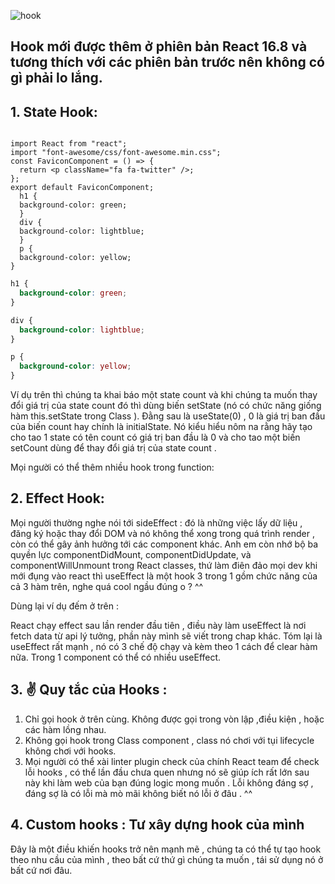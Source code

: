 <BlogMetaDecorator folder="chap2CaiNhinDauTienVeHook" image="allHeadphones.jpg" imageAlt="HookFirtLook" description="Hook mới được thêm ở phiên bản React 16.8 và tương thích với các phiên bản trước nên không có gì phải lo lắng." title="Chap 2. Cái nhìn đầu tiên về Hooks  " />

![hook](https://www.vtnetzwelt.com/wp-content/uploads/2019/08/react-hooks.jpg)

## Hook mới được thêm ở phiên bản React 16.8 và tương thích với các phiên bản trước nên không có gì phải lo lắng.

## 1. State Hook:

<Code language="javascript">
import React from "react";
import "font-awesome/css/font-awesome.min.css";
const FaviconComponent = () => {
  return &lt;p className="fa fa-twitter" />;
};
export default FaviconComponent;</Code>

<Code language="css">
  h1 {
  background-color: green;
  }
  div {
  background-color: lightblue;
  }
  p {
  background-color: yellow;
}</Code>

```css
h1 {
  background-color: green;
}

div {
  background-color: lightblue;
}

p {
  background-color: yellow;
}
```

<!-- <Code language="css">
h1 {
background-color: green;
}
div {
background-color: lightblue;
}
p {
background-color: yellow;
}</Code> -->

<!-- <Code language="bash">useState</Code> là hook cho phép khai báo một state như <Code language="bash">this.state={}</Code> vậy. -->

Ví dụ trên thì chúng ta khai báo một state count và khi chúng ta muốn thay đổi giá trị của state count đó thì dùng biến setState (nó có chức năng giống hàm this.setState trong Class ). Đằng sau là useState(0) , 0 là giá trị ban đầu của biến count hay chính là initialState.
Nó kiểu hiểu nôm na rằng hãy tạo cho tao 1 state có tên count có giá trị ban đầu là 0 và cho tao một biến setCount dùng để thay đổi giá trị của state count .

Mọi người có thể thêm nhiều hook trong function:

## 2. Effect Hook:

Mọi người thường nghe nói tới sideEffect : đó là những việc lấy dữ liệu , đăng ký hoặc thay đổi DOM và nó không thể xong trong quá trình render , còn có thể gây ảnh hưởng tới các component khác.
Anh em còn nhớ bộ ba quyền lực componentDidMount, componentDidUpdate, và componentWillUnmount trong React classes, thứ làm điên đảo mọi dev khi mới đụng vào react thì useEffect là một hook 3 trong 1 gồm chức năng của cả 3 hàm trên, nghe quá cool ngầu đúng o ? ^^

Dùng lại ví dụ đếm ở trên :

<!-- <Code language="javascript">
    function Example() {
    const [count, setCount] = useState(0);

    // Giống componentDidMount và componentDidUpdate:
    useEffect(() => {
    // Cập nhật tiêu đề trang web sử dụng API trình duyệt
    document.title = `Bạn đã bấm ${count} lần`;
    });

    return (

    <div>
    <p>Bạn đã bấm {count} lần</p>
    <button onClick={() => setCount(count + 1)}>
    Bấm vào tôi
    </button>
    </div>
    );
    }

</Code> -->

React chạy effect sau lần render đầu tiên , điều này làm useEffect là nơi fetch data từ api lý tưởng, phần này mình sẽ viết trong chap khác.
Tóm lại là useEffect rất mạnh , nó có 3 chế độ chạy và kèm theo 1 cách để clear hàm nữa. Trong 1 component có thể có nhiều useEffect.

## 3. ✌️ Quy tắc của Hooks :

1. Chỉ gọi hook ở trên cùng. Không được gọi trong vòn lập ,điều kiện , hoặc các hàm lồng nhau.
2. Không gọi hook trong Class component , class nó chơi với tụi lifecycle không chơi với hooks.
3. Mọi người có thể xài linter plugin check của chính React team để check lỗi hooks , có thể lần đầu chưa quen nhưng nó sẽ giúp ích rất lớn sau này khi làm web của bạn đúng logic mong muốn . Lỗi không đáng sợ , đáng sợ là có lỗi mà mò mãi không biết nó lỗi ở đâu . ^^

## 4. Custom hooks : Tư xây dựng hook của mình

Đây là một điều khiến hooks trở nên mạnh mẽ , chúng ta có thể tự tạo hook theo nhu cầu của mình , theo bất cứ thứ gì chúng ta muốn , tái sử dụng nó ở bất cứ nơi đâu.

```

```
